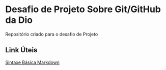 #  Desafio de Projeto Sobre Git/GitHub da Dio
Repositório criado para o desafio de Projeto

## Link Úteis
[Sintaxe Básica Markdown](https://www.markdownguide.org/basic-syntax/)
